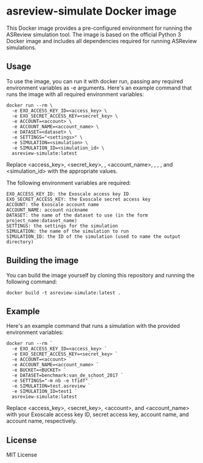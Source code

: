 # asreview-simulate Docker image

This Docker image provides a pre-configured environment for running the ASReview simulation tool. The image is based on the official Python 3 Docker image and includes all dependencies required for running ASReview simulations.

## Usage

To use the image, you can run it with docker run, passing any required environment variables as -e arguments. Here's an example command that runs the image with all required environment variables:

```console
docker run --rm \
  -e EXO_ACCESS_KEY_ID=<access_key> \
  -e EXO_SECRET_ACCESS_KEY=<secret_key> \
  -e ACCOUNT=<account> \
  -e ACCOUNT_NAME=<account_name> \
  -e DATASET=<dataset> \
  -e SETTINGS="<settings>" \
  -e SIMULATION=<simulation> \
  -e SIMULATION_ID=<simulation_id> \
  asreview-simulate:latest
```

Replace <access_key>, <secret_key>, <account>, <account_name>, <dataset>, <settings>, <simulation>, and <simulation_id> with the appropriate values.

The following environment variables are required:

    EXO_ACCESS_KEY_ID: the Exoscale access key ID
    EXO_SECRET_ACCESS_KEY: the Exoscale secret access key
    ACCOUNT: the Exoscale account name
    ACCOUNT_NAME: account nickname
    DATASET: the name of the dataset to use (in the form project_name:dataset_name)
    SETTINGS: the settings for the simulation
    SIMULATION: the name of the simulation to run
    SIMULATION_ID: the ID of the simulation (used to name the output directory)

## Building the image
You can build the image yourself by cloning this repository and running the following command:

```console
docker build -t asreview-simulate:latest .
```

## Example

Here's an example command that runs a simulation with the provided environment variables:

```console
docker run --rm `
  -e EXO_ACCESS_KEY_ID=<access_key> `
  -e EXO_SECRET_ACCESS_KEY=<secret_key> `
  -e ACCOUNT=<account> `
  -e ACCOUNT_NAME=<account_name> `
  -e BUCKET=<BUCKET> `
  -e DATASET=benchmark:van_de_schoot_2017 `
  -e SETTINGS="-m nb -e tfidf" `
  -e SIMULATION=test.asreview `
  -e SIMULATION_ID=test1 `
  asreview-simulate:latest
```

Replace <access_key>, <secret_key>, \<account>, and <account_name> with your Exoscale access key ID, secret access key, account name, and account name, respectively.

## License
MIT License
